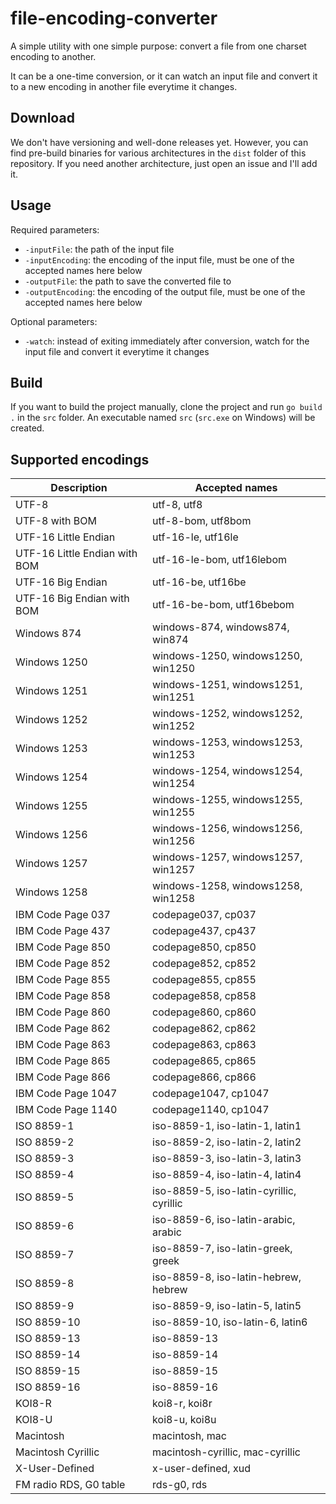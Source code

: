 # file-encoding-converter

A simple utility with one simple purpose: convert a file from one charset encoding to another.

It can be a one-time conversion, or it can watch an input file and convert it to a new encoding in another file everytime it changes.

## Download
We don't have versioning and well-done releases yet. However, you can find pre-build binaries for various architectures in the `dist` folder of this repository. If you need another architecture, just open an issue and I'll add it.

## Usage
Required parameters:
- `-inputFile`: the path of the input file
- `-inputEncoding`: the encoding of the input file, must be one of the accepted names here below
- `-outputFile`: the path to save the converted file to
- `-outputEncoding`: the encoding of the output file, must be one of the accepted names here below

Optional parameters:
- `-watch`: instead of exiting immediately after conversion, watch for the input file and convert it everytime it changes

## Build
If you want to build the project manually, clone the project and run `go build .` in the `src` folder. An executable named `src` (`src.exe` on Windows) will be created.


## Supported encodings
|                   Description |                           Accepted names |
| ----------------------------- | ---------------------------------------- |
| UTF-8 |                              utf-8, utf8 |
| UTF-8 with BOM |                       utf-8-bom, utf8bom |
| UTF-16 Little Endian |                       utf-16-le, utf16le |
| UTF-16 Little Endian with BOM |                utf-16-le-bom, utf16lebom |
| UTF-16 Big Endian |                       utf-16-be, utf16be |
| UTF-16 Big Endian with BOM |                utf-16-be-bom, utf16bebom |
| Windows 874 |          windows-874, windows874, win874 |
| Windows 1250 |       windows-1250, windows1250, win1250 |
| Windows 1251 |       windows-1251, windows1251, win1251 |
| Windows 1252 |       windows-1252, windows1252, win1252 |
| Windows 1253 |       windows-1253, windows1253, win1253 |
| Windows 1254 |       windows-1254, windows1254, win1254 |
| Windows 1255 |       windows-1255, windows1255, win1255 |
| Windows 1256 |       windows-1256, windows1256, win1256 |
| Windows 1257 |       windows-1257, windows1257, win1257 |
| Windows 1258 |       windows-1258, windows1258, win1258 |
| IBM Code Page 037 |                       codepage037, cp037 |
| IBM Code Page 437 |                       codepage437, cp437 |
| IBM Code Page 850 |                       codepage850, cp850 |
| IBM Code Page 852 |                       codepage852, cp852 |
| IBM Code Page 855 |                       codepage855, cp855 |
| IBM Code Page 858 |                       codepage858, cp858 |
| IBM Code Page 860 |                       codepage860, cp860 |
| IBM Code Page 862 |                       codepage862, cp862 |
| IBM Code Page 863 |                       codepage863, cp863 |
| IBM Code Page 865 |                       codepage865, cp865 |
| IBM Code Page 866 |                       codepage866, cp866 |
| IBM Code Page 1047 |                     codepage1047, cp1047 |
| IBM Code Page 1140 |                     codepage1140, cp1047 |
| ISO 8859-1 |          iso-8859-1, iso-latin-1, latin1 |
| ISO 8859-2 |          iso-8859-2, iso-latin-2, latin2 |
| ISO 8859-3 |          iso-8859-3, iso-latin-3, latin3 |
| ISO 8859-4 |          iso-8859-4, iso-latin-4, latin4 |
| ISO 8859-5 | iso-8859-5, iso-latin-cyrillic, cyrillic |
| ISO 8859-6 |     iso-8859-6, iso-latin-arabic, arabic |
| ISO 8859-7 |       iso-8859-7, iso-latin-greek, greek |
| ISO 8859-8 |     iso-8859-8, iso-latin-hebrew, hebrew |
| ISO 8859-9 |          iso-8859-9, iso-latin-5, latin5 |
| ISO 8859-10 |         iso-8859-10, iso-latin-6, latin6 |
| ISO 8859-13 |                              iso-8859-13 |
| ISO 8859-14 |                              iso-8859-14 |
| ISO 8859-15 |                              iso-8859-15 |
| ISO 8859-16 |                              iso-8859-16 |
| KOI8-R |                            koi8-r, koi8r |
| KOI8-U |                            koi8-u, koi8u |
| Macintosh |                           macintosh, mac |
| Macintosh Cyrillic |         macintosh-cyrillic, mac-cyrillic |
| X-User-Defined |                      x-user-defined, xud |
| FM radio RDS, G0 table |                              rds-g0, rds |
